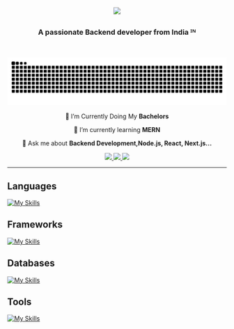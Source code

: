 <h1 align="center">
    <img src="https://readme-typing-svg.herokuapp.com/?font=Righteous&size=35&center=true&vCenter=true&width=500&height=70&duration=4000&lines=Hi+There!+👋;+I'm+Arbaz+Ali!;" />
</h1>

<h3 align="center">A passionate Backend developer from India ᴵᴺ</h3>

<br/>

<p align="center">
<img src="https://github.com/VishwaGauravIn/VishwaGauravIn/blob/output/github-contribution-grid-snake-dark.svg">
</p>


<div align="center">
 
 🔭 I’m Currently Doing My **Bachelors**
 
 🌱 I’m currently learning **MERN**

💬 Ask me about **Backend Development,Node.js, React, Next.js...**

 </div>
 
<div align="center"> 
  <a href="arbazligl@gmail.com">
    <img src="https://img.shields.io/badge/Gmail-333333?style=for-the-badge&logo=gmail&logoColor=red" />
  </a>
  <a href="https://www.linkedin.com/in/arbaz-ali-b49988251/" target="_blank">
    <img src="https://img.shields.io/badge/LinkedIn-0077B5?style=for-the-badge&logo=linkedin&logoColor=white" target="_blank" />
  </a>
  <a href="https://porfolioooooooo.netlify.app" target="_blank">
     <img src="https://img.shields.io/badge/Portfolio-FF5722?style=for-the-badge&logo=todoist&logoColor=white" target="_blank" /> <!-- sqlite, safari, google-chrome are other good icon options -->
  </a>
</div>

 <hr/>
 
<h2>Languages</h2>

[![My Skills](https://skillicons.dev/icons?i=ts,js,bash,python,cpp,c,kotlin)](https://skillicons.dev)

<h2>Frameworks</h2>
  
[![My Skills](https://skillicons.dev/icons?i=nodejs,express,react,nextjs,tailwindcss)](https://skillicons.dev)

<h2>Databases</h2>
  
[![My Skills](https://skillicons.dev/icons?i=postgres,mongo,firebase)](https://skillicons.dev)

<h2>Tools</h2>
 
[![My Skills](https://skillicons.dev/icons?i=npm,powershell,git,docker,redis,sequelize,github,githubactions,postman,figma)](https://skillicons.dev)


